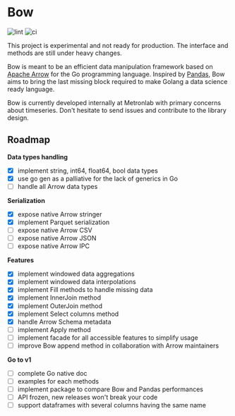 # Bow

![lint](https://github.com/Metronlab/bow/actions/workflows/golangci-lint.yml/badge.svg)
![ci](https://github.com/Metronlab/bow/actions/workflows/ci.yml/badge.svg)

This project is experimental and not ready for production.
The interface and methods are still under heavy changes.

Bow is meant to be an efficient data manipulation framework based on [Apache Arrow](https://arrow.apache.org/) for the Go programming language. Inspired by [Pandas](https://pandas.pydata.org/), Bow aims to bring the last missing block required to make Golang a data science ready language.

Bow is currently developed internally at Metronlab with primary concerns about timeseries. Don't hesitate to send issues and contribute to the library design.

## Roadmap

**Data types handling**
* [x] implement string, int64, float64, bool data types
* [x] use go gen as a palliative for the lack of generics in Go
* [ ] handle all Arrow data types

**Serialization**
* [x] expose native Arrow stringer
* [x] implement Parquet serialization
* [ ] expose native Arrow CSV
* [ ] expose native Arrow JSON
* [ ] expose native Arrow IPC

**Features**
* [x] implement windowed data aggregations
* [x] implement windowed data interpolations
* [x] implement Fill methods to handle missing data
* [x] implement InnerJoin method
* [x] implement OuterJoin method
* [x] implement Select columns method
* [x] handle Arrow Schema metadata
* [ ] implement Apply method
* [ ] implement facade for all accessible features to simplify usage
* [ ] improve Bow append method in collaboration with Arrow maintainers

**Go to v1**
* [ ] complete Go native doc
* [ ] examples for each methods
* [ ] implement package to compare Bow and Pandas performances
* [ ] API frozen, new releases won't break your code
* [ ] support dataframes with several columns having the same name
